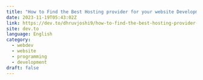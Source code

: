```yaml
---
title: "How to Find the Best Hosting provider for your website Development?"
date: 2023-11-19T05:43:02Z
link: https://dev.to/dhruvjoshi9/how-to-find-the-best-hosting-provider-for-your-website-development-23l1?utm_medium=RSS&utm_source=news.12bit.vn
site: dev.to
language: English
category:
  - webdev
  - website
  - programming
  - development
draft: false
---
```


